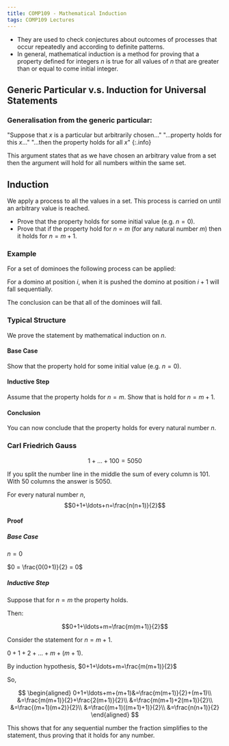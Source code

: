 ```yaml
---
title: COMP109 - Mathematical Induction
tags: COMP109 Lectures
---
```

* They are used to check conjectures about outcomes of processes that occur repeatedly and according to definite patterns.
* In general, mathematical induction is a method for proving that a property defined for integers $n$ is true for all values of $n$ that are greater than or equal to come initial integer.

## Generic Particular v.s. Induction for Universal Statements
### Generalisation from the generic particular:

"Suppose that $x$ is a particular but arbitrarily chosen..." "...property holds for this $x$..." "...then the property holds for all $x$"
{:.info}

This argument states that as we have chosen an arbitrary value from a set then the argument will hold for all numbers within the same set.

## Induction
We apply a process to all the values in a set. This process is carried on until an arbitrary value is reached.

* Prove that the property holds for some initial value (e.g. $n=0$).
* Prove that if the property hold for $n=m$ (for any natural number $m$) then it holds for $n=m+1$.

### Example
For a set of dominoes the following process can be applied:

For a domino at position $i$, when it is pushed the domino at position $i+1$ will fall sequentially.

The conclusion can be that all of the dominoes will fall.

### Typical Structure
We prove the statement by mathematical induction on $n$.

#### Base Case
Show that the property hold for some initial value (e.g. $n=0$).

#### Inductive Step
Assume that the property holds for $n=m$. Show that is hold for $n=m+1$.

#### Conclusion
You can now conclude that the property holds for every natural number $n$.

### Carl Friedrich Gauss
$$1+\ldots+100=5050$$

If you split the number line in the middle the sum of every column is 101. With 50 columns the answer is 5050.

For every natural number $n$, 
$$0+1+\ldots+n=\frac{n(n+1)}{2}$$

#### Proof
##### Base Case
$n=0$ 

$0 = \frac{0(0+1)}{2} = 0$

##### Inductive Step
Suppose that for $n=m$ the property holds.

Then:

$$0+1+\ldots+m=\frac{m(m+1)}{2}$$

Consider the statement for $n=m+1$.

$0+1+2+\ldots+m+(m+1)$.

By induction hypothesis, $0+1+\ldots+m=\frac{m(m+1)}{2}$

So, 

$$
\begin{aligned}
0+1+\ldots+m+(m+1)&=\frac{m(m+1)}{2}+(m+1)\\
&=\frac{m(m+1)}{2}+\frac{2(m+1)}{2}\\
&=\frac{m(m+1)+2(m+1)}{2}\\
&=\frac{(m+1)(m+2)}{2}\\
&=\frac{(m+1)((m+1)+1)}{2}\\
&=\frac{n(n+1)}{2}
\end{aligned}
$$

This shows that for any sequential number the fraction simplifies to the statement, thus proving that it holds for any number.
